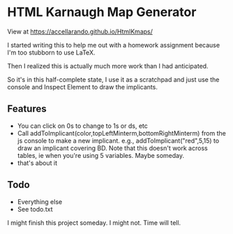 # HTML Karnaugh Map Generator

View at https://accellarando.github.io/HtmlKmaps/

I started writing this to help me out with a homework assignment because I'm too stubborn to use LaTeX.

Then I realized this is actually much more work than I had anticipated.

So it's in this half-complete state, I use it as a scratchpad and just use the console and Inspect Element to draw the implicants.

## Features
- You can click on 0s to change to 1s or ds, etc
- Call addToImplicant(color,topLeftMinterm,bottomRightMinterm) from the js console to make a new implicant. e.g., addToImplicant("red",5,15) to draw an implicant covering BD. Note that this doesn't work across tables, ie when you're using 5 variables. Maybe someday.
- that's about it

## Todo
- Everything else
- See todo.txt

I might finish this project someday. I might not. Time will tell.

